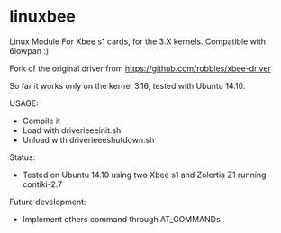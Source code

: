 linuxbee
========

Linux Module For Xbee s1 cards, for the 3.X kernels.
Compatible with 6lowpan :)

Fork of the original driver from https://github.com/robbles/xbee-driver

So far it works only on the kernel 3.16, tested with Ubuntu 14.10. 

USAGE:
- Compile it
- Load with driverieeeinit.sh
- Unload with driverieeeshutdown.sh

Status:
- Tested on Ubuntu 14.10 using two Xbee s1 and Zolertia Z1 running contiki-2.7

Future development:
- Implement others command through AT_COMMANDs



